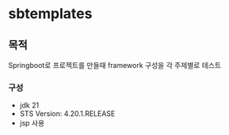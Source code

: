 # sbtemplates

## 목적
Springboot로 프로젝트를 만들때 framework 구성을 각 주제별로 테스트

### 구성

* jdk 21
* STS Version: 4.20.1.RELEASE
* jsp 사용



